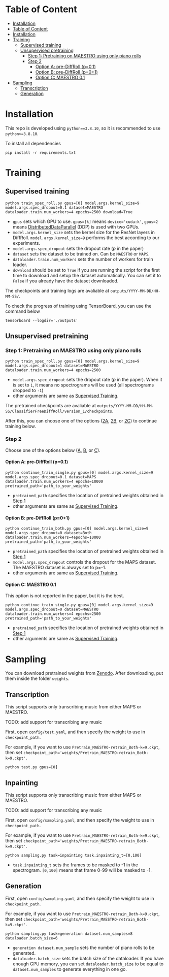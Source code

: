 # Table of Content
<!-- @import "[TOC]" {cmd="toc" depthFrom=1 depthTo=4 orderedList=false} -->

<!-- code_chunk_output -->
- [Installation](#installation)
- [Table of Content](#table-of-content)
- [Installation](#installation)
- [Training](#training)
  - [Supervised training](#supervised-training)
  - [Unsupervised pretraining](#unsupervised-pretraining)
    - [Step 1: Pretraining on MAESTRO using only piano rolls](#step-1-pretraining-on-maestro-using-only-piano-rolls)
    - [Step 2](#step-2)
      - [Option A: pre-DiffRoll (p=0.1)](#option-a-pre-diffroll-p01)
      - [Option B: pre-DiffRoll (p=0+1)](#option-b-pre-diffroll-p01)
      - [Option C: MAESTRO 0.1](#option-c-maestro-01)
- [Sampling](#sampling)
  - [Transcription](#transcription)
  - [Generation](#generation)

<!-- /code_chunk_output -->


# Installation
This repo is developed using `python==3.8.10`, so it is recommended to use `python>=3.8.10`.

To install all dependencies
```
pip install -r requirements.txt
```

# Training

## Supervised training
```
python train_spec_roll.py gpus=[0] model.args.kernel_size=9 model.args.spec_dropout=0.1 dataset=MAESTRO dataloader.train.num_workers=4 epochs=2500 download=True
```


- `gpus` sets which GPU to use. `gpus=[k]` means `device='cuda:k'`, `gpus=2` means [DistributedDataParallel](https://pytorch.org/docs/stable/generated/torch.nn.parallel.DistributedDataParallel.html) (DDP) is used with two GPUs.
- `model.args.kernel_size` sets the kernel size for the ResNet layers in DiffRoll. `model.args.kernel_size=9` performs the best according to our experiments.
- `model.args.spec_dropout` sets the dropout rate ($p$ in the paper)
- `dataset` sets the dataset to be trained on. Can be `MAESTRO` or `MAPS`.
- `dataloader.train.num_workers` sets the number of workers for train loader.
- `download` should be set to `True` if you are running the script for the first time to download and setup the dataset automatically. You can set it to `False` if you already have the dataset downloaded.

The checkpoints and training logs are avaliable at `outputs/YYYY-MM-DD/HH-MM-SS/`. 

To check the progress of training using TensorBoard, you can use the command below
```
tensorboard --logdir='./outputs'
```

## Unsupervised pretraining
### Step 1: Pretraining on MAESTRO using only piano rolls
```
python train_spec_roll.py gpus=[0] model.args.kernel_size=9 model.args.spec_dropout=1 dataset=MAESTRO dataloader.train.num_workers=4 epochs=2500
```

- `model.args.spec_dropout` sets the dropout rate ($p$ in the paper). When it is set to `1`, it means no spectrograms will be used (all spectrograms dropped to `-1`)
- other arguments are same as [Supervised Training](#supervised-training).

The pretrained checkpoints are avaliable at `outputs/YYYY-MM-DD/HH-MM-SS/ClassifierFreeDiffRoll/version_1/checkpoints`.

After this, you can choose one of the options ([2A](#option-a-pre-diffroll-p01), [2B](#option-b-pre-diffroll-p01), or [2C](#option-c-maestro-01)) to continue training below.


### Step 2
Choose one of the options below ([A](#option-a-pre-diffroll-p01), [B](#option-b-pre-diffroll-p01), or [C](#option-c-maestro-01)).
#### Option A: pre-DiffRoll (p=0.1)

```
python continue_train_single.py gpus=[0] model.args.kernel_size=9 model.args.spec_dropout=0.1 dataset=MAPS dataloader.train.num_workers=4 epochs=10000 pretrained_path='path_to_your_weights' 
```

- `pretrained_path` specifies the location of pretrained weights obtained in [Step 1](#step-1-pretraining-on-maestro-using-only-piano-rolls)
- other arguments are same as [Supervised Training](#supervised-training).


#### Option B: pre-DiffRoll (p=0+1)

```
python continue_train_both.py gpus=[0] model.args.kernel_size=9 model.args.spec_dropout=0 dataset=Both dataloader.train.num_workers=4epochs=10000 pretrained_path='path_to_your_weights' 
```

- `pretrained_path` specifies the location of pretrained weights obtained in [Step 1](#step-1-pretraining-on-maestro-using-only-piano-rolls)
- `model.args.spec_dropout` controls the dropout for the MAPS dataset. The MAESTRO dataset is always set to p=-1. 
- other arguments are same as [Supervised Training](#supervised-training).

#### Option C: MAESTRO 0.1
This option is not reported in the paper, but it is the best.

```
python continue_train_single.py gpus=[0] model.args.kernel_size=9 model.args.spec_dropout=0 dataset=MAESTRO dataloader.train.num_workers=4 epochs=2500 pretrained_path='path_to_your_weights' 
```

- `pretrained_path` specifies the location of pretrained weights obtained in [Step 1](#step-1-pretraining-on-maestro-using-only-piano-rolls)
- other arguments are same as [Supervised Training](#supervised-training).

# Sampling
You can download pretrained weights from [Zenodo](https://zenodo.org/record/7214252#.Y00_xUzP260). After downloading, put them inside the folder `weights`.

## Transcription
This script supports only transcribing music from either MAPS or MAESTRO.

TODO: add support for transcribing any music

First, open `config/test.yaml`, and then specify the weight to use in `checkpoint_path`.

For example, if you want to use `Pretrain_MAESTRO-retrain_Both-k=9.ckpt`, then set  `checkpoint_path='weights/Pretrain_MAESTRO-retrain_Both-k=9.ckpt'`.

```
python test.py gpus=[0]
```



## Inpainting
This script supports only transcribing music from either MAPS or MAESTRO.

TODO: add support for transcribing any music

First, open `config/sampling.yaml`, and then specify the weight to use in `checkpoint_path`.

For example, if you want to use `Pretrain_MAESTRO-retrain_Both-k=9.ckpt`, then set  `checkpoint_path='weights/Pretrain_MAESTRO-retrain_Both-k=9.ckpt'`.

```
python sampling.py task=inpainting task.inpainting_t=[0,100]
```

- `task.inpainting_t` sets the frames to be masked to -1 in the spectrogram. `[0,100]` means that frame 0-99 will be masked to -1.

## Generation
First, open `config/sampling.yaml`, and then specify the weight to use in `checkpoint_path`.

For example, if you want to use `Pretrain_MAESTRO-retrain_Both-k=9.ckpt`, then set  `checkpoint_path='weights/Pretrain_MAESTRO-retrain_Both-k=9.ckpt'`.

```
python sampling.py task=generation dataset.num_samples=8 dataloader.batch_size=6

```

- `generation dataset.num_sample` sets the number of piano rolls to be generated.
- `dataloader.batch_size` sets the batch size of the dataloader. If you have enough GPU memory, you can set `dataloader.batch_size` to be equal to `dataset.num_samples` to generate everything in one go.